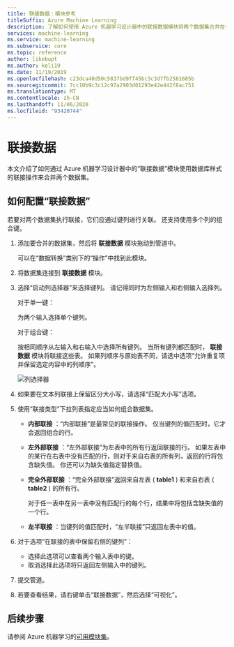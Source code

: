 ```yaml
---
title: 联接数据：模块参考
titleSuffix: Azure Machine Learning
description: 了解如何使用 Azure 机器学习设计器中的联接数据模块将两个数据集合并在一起。
services: machine-learning
ms.service: machine-learning
ms.subservice: core
ms.topic: reference
author: likebupt
ms.author: keli19
ms.date: 11/19/2019
ms.openlocfilehash: c23dca40d50c5837bd9ff45bc3c3d7fb2581685b
ms.sourcegitcommit: 7cc10b9c3c12c97a2903d01293e42e442f8ac751
ms.translationtype: MT
ms.contentlocale: zh-CN
ms.lasthandoff: 11/06/2020
ms.locfileid: "93420744"
---
```

# <a name="join-data"></a>联接数据

本文介绍了如何通过 Azure 机器学习设计器中的“联接数据”模块使用数据库样式的联接操作来合并两个数据集。  

## <a name="how-to-configure-join-data"></a>如何配置“联接数据”

若要对两个数据集执行联接，它们应通过键列进行关联。 还支持使用多个列的组合键。 

1. 添加要合并的数据集，然后将 **联接数据** 模块拖动到管道中。 

    可以在“数据转换”类别下的“操作”中找到此模块。

1. 将数据集连接到 **联接数据** 模块。 
 
1. 选择“启动列选择器”来选择键列。 请记得同时为左侧输入和右侧输入选择列。

    对于单一键：

    为两个输入选择单个键列。
    
    对于组合键：

    按相同顺序从左输入和右输入中选择所有键列。 当所有键列都匹配时， **联接数据** 模块将联接这些表。 如果列顺序与原始表不同，请选中选项“允许重复项并保留选定内容中的列顺序”。 

    ![列选择器](media/module/join-data-column-selector.png)


1. 如果要在文本列联接上保留区分大小写，请选择“匹配大小写”选项。 
   
1. 使用“联接类型”下拉列表指定应当如何组合数据集。  
  
    * **内部联接** ：“内部联接”是最常见的联接操作。 仅当键列的值匹配时，它才会返回组合的行。  
  
    * **左外部联接** ：“左外部联接”为左表中的所有行返回联接的行。 如果左表中的某行在右表中没有匹配的行，则对于来自右表的所有列，返回的行将包含缺失值。 你还可以为缺失值指定替换值。  
  
    * **完全外部联接** ：“完全外部联接”返回来自左表 ( **table1** ) 和来自右表 ( **table2** ) 的所有行。  
  
         对于任一表中在另一表中没有匹配行的每个行，结果中将包括含缺失值的一个行。  
  
    * **左半联接** ：当键列的值匹配时，“左半联接”只返回左表中的值。  

1. 对于选项“在联接的表中保留右侧的键列”：

    * 选择此选项可以查看两个输入表中的键。
    * 取消选择此选项将只返回左侧输入中的键列。

1. 提交管道。

1. 若要查看结果，请右键单击“联接数据”，然后选择“可视化”。

## <a name="next-steps"></a>后续步骤

请参阅 Azure 机器学习的[可用模块集](module-reference.md)。 